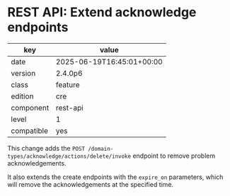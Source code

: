 [//]: # (werk v2)
# REST API: Extend acknowledge endpoints

key        | value
---------- | ---
date       | 2025-06-19T16:45:01+00:00
version    | 2.4.0p6
class      | feature
edition    | cre
component  | rest-api
level      | 1
compatible | yes

This change adds the `POST /domain-types/acknowledge/actions/delete/invoke`
endpoint to remove problem acknowledgements.

It also extends the create endpoints with the `expire_on` parameters, which
will remove the acknowledgements at the specified time.
